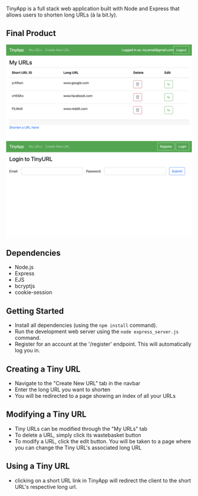 TinyApp is a full stack web application built with Node and Express that allows users to shorten long URLs (à la bit.ly).

## Final Product

!["screenshot depiction of the urls_index page"](./docs/urls-index.png)
!["screenshot depiction of the login page"](./docs/login-screen.png)

## Dependencies

- Node.js
- Express
- EJS
- bcryptjs
- cookie-session

## Getting Started

- Install all dependencies (using the `npm install` command).
- Run the development web server using the `node express_server.js` command.
- Register for an account at the '/register' endpoint. This will automatically log you in.

## Creating a Tiny URL

- Navigate to the "Create New URL" tab in the navbar
- Enter the long URL you want to shorten
- You will be redirected to a page showing an index of all your URLs

## Modifying a Tiny URL

- Tiny URLs can be modified through the "My URLs" tab
- To delete a URL, simply click its wastebasket button
- To modify a URL, click the edit button. You will be taken to a page where you can change the Tiny URL's associated long URL

## Using a Tiny URL
- clicking on a short URL link in TinyApp will redirect the client to the short URL's respective long url. 

